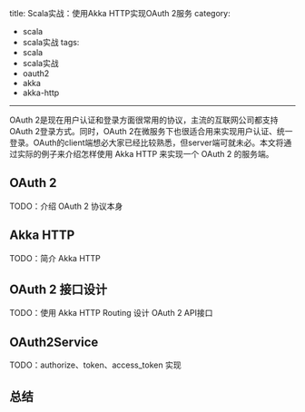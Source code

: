 title: Scala实战：使用Akka HTTP实现OAuth 2服务
category: 
  - scala
  - scala实战
tags:
  - scala
  - scala实战
  - oauth2
  - akka
  - akka-http
---

OAuth 2是现在用户认证和登录方面很常用的协议，主流的互联网公司都支持OAuth 2登录方式。同时，OAuth 2在微服务下也很适合用来实现用户认证、统一登录。OAuth的client端想必大家已经比较熟悉，但server端可就未必。本文将通过实际的例子来介绍怎样使用 Akka HTTP 来实现一个 OAuth 2 的服务端。

## OAuth 2

TODO：介绍 OAuth 2 协议本身

## Akka HTTP

TODO：简介 Akka HTTP

## OAuth 2 接口设计

TODO：使用 Akka HTTP Routing 设计 OAuth 2 API接口

## OAuth2Service

TODO：authorize、token、access_token 实现

## 

## 总结

